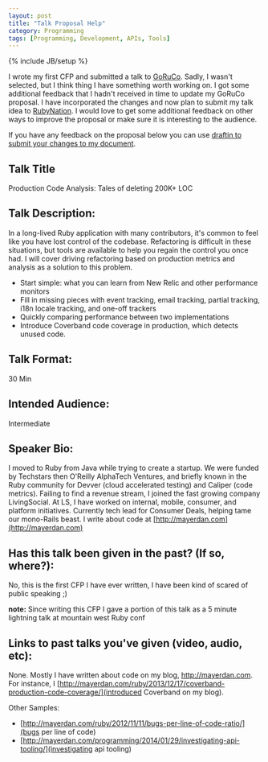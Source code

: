 ```yaml
---
layout: post
title: "Talk Proposal Help"
category: Programming
tags: [Programming, Development, APIs, Tools]
---
```

{% include JB/setup %}

I wrote my first CFP and submitted a talk to [GoRuCo](http://goruco.com/). Sadly, I wasn't selected, but I think thing I have something worth working on. I got some additional feedback that I hadn't received in time to update my GoRuCo proposal. I have incorporated the changes and now plan to submit my talk idea to [RubyNation](http://www.rubynation.org/). I would love to get some additional feedback on other ways to improve the proposal or make sure it is interesting to the audience. 

If you have any feedback on the proposal below you can use [draftin to submit your changes to my document](https://draftin.com/documents/274844?token=h7aF8uWWI1NuUgmL_yLkADMAcUivguDlKzZLGCU39oQQIBeW2SPv6r9XLoEk4jFpogNem7o9arZSgLkIceeZh8M).

## Talk Title

Production Code Analysis: Tales of deleting 200K+ LOC

## Talk Description:

In a long-lived Ruby application with many contributors, it's common to feel like you have lost control of the codebase. Refactoring is difficult in these situations, but tools are available to help you regain the control you once had. I will cover driving refactoring based on production metrics and analysis as a solution to this problem.

* Start simple: what you can learn from New Relic and other performance monitors
* Fill in missing pieces with event tracking, email tracking, partial tracking, i18n locale tracking, and one-off trackers
* Quickly comparing performance between two implementations
* Introduce Coverband code coverage in production,  which detects unused code.

## Talk Format:

30 Min

## Intended Audience:

Intermediate

## Speaker Bio:

I moved to Ruby from Java while trying to create a startup. We were funded by Techstars then O'Reilly AlphaTech Ventures, and briefly known in the Ruby community for Devver (cloud accelerated testing) and Caliper (code metrics). Failing to find a revenue stream, I joined the fast growing company LivingSocial. At LS, I have worked on internal, mobile, consumer, and platform initiatives. Currently tech lead for Consumer Deals, helping tame our mono-Rails beast. I write about code at [http://mayerdan.com](http://mayerdan.com)

## Has this talk been given in the past? (If so, where?):

No, this is the first CFP I have ever written, I have been kind of scared of public speaking ;)

__note:__ Since writing this CFP I gave a portion of this talk as a 5 minute lightning talk at mountain west Ruby conf

## Links to past talks you've given (video, audio, etc):

None. Mostly I have written about code on my blog, http://mayerdan.com. For instance, I [http://mayerdan.com/ruby/2013/12/17/coverband-production-code-coverage/](introduced Coverband on my blog).

Other Samples:

* [http://mayerdan.com/ruby/2012/11/11/bugs-per-line-of-code-ratio/](bugs per line of code)
* [http://mayerdan.com/programming/2014/01/29/investigating-api-tooling/](investigating api tooling)